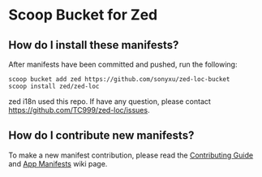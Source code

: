# Scoop Bucket for Zed

## How do I install these manifests?

After manifests have been committed and pushed, run the following:

```pwsh
scoop bucket add zed https://github.com/sonyxu/zed-loc-bucket
scoop install zed/zed-loc
```
zed i18n used this repo. If have any question, please contact https://github.com/TC999/zed-loc/issues.

## How do I contribute new manifests?

To make a new manifest contribution, please read the [Contributing
Guide](https://github.com/ScoopInstaller/.github/blob/main/.github/CONTRIBUTING.md)
and [App Manifests](https://github.com/ScoopInstaller/Scoop/wiki/App-Manifests)
wiki page.
